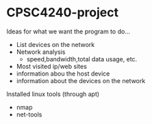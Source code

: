 # CPSC4240-project
Ideas for what we want the program to do...
- List devices on the network
- Network analysis
  - speed,bandwidth,total data usage, etc.
- Most visited ip/web sites
- information abou the host device
- information about the devices on the network

Installed linux tools (through apt)
- nmap
- net-tools
